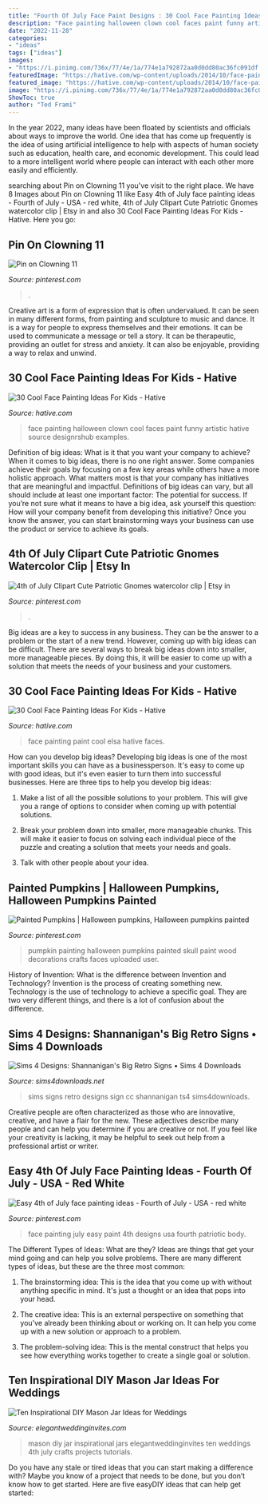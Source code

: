 ```yaml
---
title: "Fourth Of July Face Paint Designs : 30 Cool Face Painting Ideas For Kids"
description: "Face painting halloween clown cool faces paint funny artistic hative source designrshub examples"
date: "2022-11-28"
categories:
- "ideas"
tags: ["ideas"]
images:
- "https://i.pinimg.com/736x/77/4e/1a/774e1a792872aa0d0dd80ac36fc091df.jpg"
featuredImage: "https://hative.com/wp-content/uploads/2014/10/face-painting-ideas-for-kids/10-elsa-face-paint.jpg"
featured_image: "https://hative.com/wp-content/uploads/2014/10/face-painting-ideas-for-kids/27-girl-clown.jpg"
image: "https://i.pinimg.com/736x/77/4e/1a/774e1a792872aa0d0dd80ac36fc091df.jpg"
ShowToc: true
author: "Ted Frami"
---
```



In the year 2022, many ideas have been floated by scientists and officials about ways to improve the world. One idea that has come up frequently is the idea of using artificial intelligence to help with aspects of human society such as education, health care, and economic development. This could lead to a more intelligent world where people can interact with each other more easily and efficiently.

	

		
searching about Pin on Clowning 11 you've visit to the right place. We have 8 Images about Pin on Clowning 11 like Easy 4th of July face painting ideas - Fourth of July - USA - red white, 4th of July Clipart Cute Patriotic Gnomes watercolor clip | Etsy in and also 30 Cool Face Painting Ideas For Kids - Hative. Here you go:
		
    
## Pin On Clowning 11

<img loading=lazy src="https://i.pinimg.com/736x/5b/38/ae/5b38ae5e5b663578b70eaec31a93490e.jpg" onerror="this.onerror=null;this.src='https://tse4.mm.bing.net/th?id=OIP.UOJM6suCXm75pADYhSpupwHaMY&amp;pid=15.1';" alt="Pin on Clowning 11">

_Source: pinterest.com_

>. 

	

Creative art is a form of expression that is often undervalued. It can be seen in many different forms, from painting and sculpture to music and dance. It is a way for people to express themselves and their emotions. It can be used to communicate a message or tell a story. It can be therapeutic, providing an outlet for stress and anxiety. It can also be enjoyable, providing a way to relax and unwind.

    
## 30 Cool Face Painting Ideas For Kids - Hative

<img loading=lazy src="https://hative.com/wp-content/uploads/2014/10/face-painting-ideas-for-kids/27-girl-clown.jpg" onerror="this.onerror=null;this.src='https://tse2.mm.bing.net/th?id=OIP.acyPG6HjGUhjH3MIOor1LAHaIF&amp;pid=15.1';" alt="30 Cool Face Painting Ideas For Kids - Hative">

_Source: hative.com_

>face painting halloween clown cool faces paint funny artistic hative source designrshub examples. 

	

Definition of big ideas: What is it that you want your company to achieve?
When it comes to big ideas, there is no one right answer. Some companies achieve their goals by focusing on a few key areas while others have a more holistic approach. What matters most is that your company has initiatives that are meaningful and impactful. Definitions of big ideas can vary, but all should include at least one important factor: The potential for success. 
If you’re not sure what it means to have a big idea, ask yourself this question: How will your company benefit from developing this initiative? Once you know the answer, you can start brainstorming ways your business can use the product or service to achieve its goals.

    
## 4th Of July Clipart Cute Patriotic Gnomes Watercolor Clip | Etsy In

<img loading=lazy src="https://i.pinimg.com/736x/87/d0/f2/87d0f21a11e2ca29968d59a4b6d1fe81.jpg" onerror="this.onerror=null;this.src='https://tse1.mm.bing.net/th?id=OIP.Yog0W54pdBkjoyLt3hdA1wHaGM&amp;pid=15.1';" alt="4th of July Clipart Cute Patriotic Gnomes watercolor clip | Etsy in">

_Source: pinterest.com_

>. 

	

Big ideas are a key to success in any business. They can be the answer to a problem or the start of a new trend. However, coming up with big ideas can be difficult. There are several ways to break big ideas down into smaller, more manageable pieces. By doing this, it will be easier to come up with a solution that meets the needs of your business and your customers.

    
## 30 Cool Face Painting Ideas For Kids - Hative

<img loading=lazy src="https://hative.com/wp-content/uploads/2014/10/face-painting-ideas-for-kids/10-elsa-face-paint.jpg" onerror="this.onerror=null;this.src='https://tse2.mm.bing.net/th?id=OIP.gbmaJxLd1yOyBye_s-upuwHaJ4&amp;pid=15.1';" alt="30 Cool Face Painting Ideas For Kids - Hative">

_Source: hative.com_

>face painting paint cool elsa hative faces. 

	

How can you develop big ideas?
Developing big ideas is one of the most important skills you can have as a businessperson. It's easy to come up with good ideas, but it's even easier to turn them into successful businesses. Here are three tips to help you develop big ideas:
1. Make a list of all the possible solutions to your problem. This will give you a range of options to consider when coming up with potential solutions.

2. Break your problem down into smaller, more manageable chunks. This will make it easier to focus on solving each individual piece of the puzzle and creating a solution that meets your needs and goals.

3. Talk with other people about your idea.

    
## Painted Pumpkins | Halloween Pumpkins, Halloween Pumpkins Painted

<img loading=lazy src="https://i.pinimg.com/originals/d9/84/8b/d9848b3ef5d1b554033e15864c13adc1.jpg" onerror="this.onerror=null;this.src='https://tse1.mm.bing.net/th?id=OIP.-xdBi063bq-zo3hMyuAu_QHaJ6&amp;pid=15.1';" alt="Painted Pumpkins | Halloween pumpkins, Halloween pumpkins painted">

_Source: pinterest.com_

>pumpkin painting halloween pumpkins painted skull paint wood decorations crafts faces uploaded user. 

	

History of Invention: What is the difference between Invention and Technology?
Invention is the process of creating something new. Technology is the use of technology to achieve a specific goal. They are two very different things, and there is a lot of confusion about the difference.

    
## Sims 4 Designs: Shannanigan&#039;s Big Retro Signs • Sims 4 Downloads

<img loading=lazy src="https://sims4downloads.net/wp-content/uploads/2016/07/5212.jpg" onerror="this.onerror=null;this.src='https://tse2.mm.bing.net/th?id=OIP.aCZB_G93oZ_b_p2nl4Tn7QHaD5&amp;pid=15.1';" alt="Sims 4 Designs: Shannanigan&#039;s Big Retro Signs • Sims 4 Downloads">

_Source: sims4downloads.net_

>sims signs retro designs sign cc shannanigan ts4 sims4downloads. 

	

Creative people are often characterized as those who are innovative, creative, and have a flair for the new. These adjectives describe many people and can help you determine if you are creative or not. If you feel like your creativity is lacking, it may be helpful to seek out help from a professional artist or writer.

    
## Easy 4th Of July Face Painting Ideas - Fourth Of July - USA - Red White

<img loading=lazy src="https://i.pinimg.com/736x/77/4e/1a/774e1a792872aa0d0dd80ac36fc091df.jpg" onerror="this.onerror=null;this.src='https://tse2.mm.bing.net/th?id=OIP.RU5d5wPIbOQex9FhCeIF1gHaLH&amp;pid=15.1';" alt="Easy 4th of July face painting ideas - Fourth of July - USA - red white">

_Source: pinterest.com_

>face painting july easy paint 4th designs usa fourth patriotic body. 

	

The Different Types of Ideas: What are they?
Ideas are things that get your mind going and can help you solve problems. There are many different types of ideas, but these are the three most common:
1. The brainstorming idea: This is the idea that you come up with without anything specific in mind. It's just a thought or an idea that pops into your head.

2. The creative idea: This is an external perspective on something that you've already been thinking about or working on. It can help you come up with a new solution or approach to a problem.

3. The problem-solving idea: This is the mental construct that helps you see how everything works together to create a single goal or solution.

    
## Ten Inspirational DIY Mason Jar Ideas For Weddings

<img loading=lazy src="https://www.elegantweddinginvites.com/wedding-blog/wp-content/uploads/2016/06/DIY-stars-and-stripe-4TH-OF-JULY-wedding-mason-jars.jpg" onerror="this.onerror=null;this.src='https://tse4.mm.bing.net/th?id=OIP.TA_mOzuVjstkM8TPNotw3QHaVO&amp;pid=15.1';" alt="Ten Inspirational DIY Mason Jar Ideas for Weddings">

_Source: elegantweddinginvites.com_

>mason diy jar inspirational jars elegantweddinginvites ten weddings 4th july crafts projects tutorials. 

	

Do you have any stale or tired ideas that you can start making a difference with? Maybe you know of a project that needs to be done, but you don’t know how to get started. Here are five easyDIY ideas that can help get started: 

